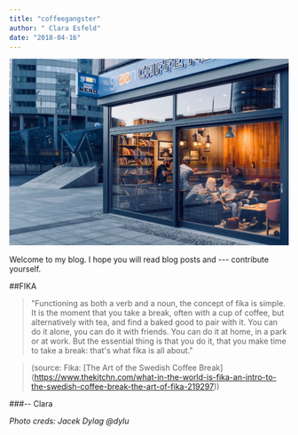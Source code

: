 ```yaml
---
title: "coffeegangster"
author: " Clara Esfeld"
date: "2018-04-16"
---
```


![cafebild](../../img/1200/17.jpg)

Welcome to my blog. I hope you will read blog posts and --- contribute yourself.

##FIKA

>"Functioning as both a verb and a noun, the concept of fika is simple. It is the moment that you take a break, often with a cup of coffee, but alternatively with tea, and find a baked good to pair with it. You can do it alone, you can do it with friends. You can do it at home, in a park or at work. But the essential thing is that you do it, that you make time to take a break: that's what fika is all about."  

>(source: Fika: [The Art of the Swedish Coffee Break] (https://www.thekitchn.com/what-in-the-world-is-fika-an-intro-to-the-swedish-coffee-break-the-art-of-fika-219297))

###-- Clara 


_Photo creds: 
Jacek Dylag
@dylu_




